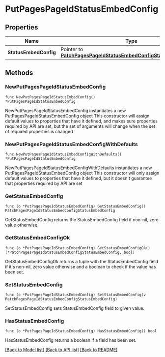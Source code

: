 # PutPagesPageIdStatusEmbedConfig

## Properties

Name | Type | Description | Notes
------------ | ------------- | ------------- | -------------
**StatusEmbedConfig** | Pointer to [**PatchPagesPageIdStatusEmbedConfigStatusEmbedConfig**](PatchPagesPageIdStatusEmbedConfigStatusEmbedConfig.md) |  | [optional] 

## Methods

### NewPutPagesPageIdStatusEmbedConfig

`func NewPutPagesPageIdStatusEmbedConfig() *PutPagesPageIdStatusEmbedConfig`

NewPutPagesPageIdStatusEmbedConfig instantiates a new PutPagesPageIdStatusEmbedConfig object
This constructor will assign default values to properties that have it defined,
and makes sure properties required by API are set, but the set of arguments
will change when the set of required properties is changed

### NewPutPagesPageIdStatusEmbedConfigWithDefaults

`func NewPutPagesPageIdStatusEmbedConfigWithDefaults() *PutPagesPageIdStatusEmbedConfig`

NewPutPagesPageIdStatusEmbedConfigWithDefaults instantiates a new PutPagesPageIdStatusEmbedConfig object
This constructor will only assign default values to properties that have it defined,
but it doesn't guarantee that properties required by API are set

### GetStatusEmbedConfig

`func (o *PutPagesPageIdStatusEmbedConfig) GetStatusEmbedConfig() PatchPagesPageIdStatusEmbedConfigStatusEmbedConfig`

GetStatusEmbedConfig returns the StatusEmbedConfig field if non-nil, zero value otherwise.

### GetStatusEmbedConfigOk

`func (o *PutPagesPageIdStatusEmbedConfig) GetStatusEmbedConfigOk() (*PatchPagesPageIdStatusEmbedConfigStatusEmbedConfig, bool)`

GetStatusEmbedConfigOk returns a tuple with the StatusEmbedConfig field if it's non-nil, zero value otherwise
and a boolean to check if the value has been set.

### SetStatusEmbedConfig

`func (o *PutPagesPageIdStatusEmbedConfig) SetStatusEmbedConfig(v PatchPagesPageIdStatusEmbedConfigStatusEmbedConfig)`

SetStatusEmbedConfig sets StatusEmbedConfig field to given value.

### HasStatusEmbedConfig

`func (o *PutPagesPageIdStatusEmbedConfig) HasStatusEmbedConfig() bool`

HasStatusEmbedConfig returns a boolean if a field has been set.


[[Back to Model list]](../README.md#documentation-for-models) [[Back to API list]](../README.md#documentation-for-api-endpoints) [[Back to README]](../README.md)


